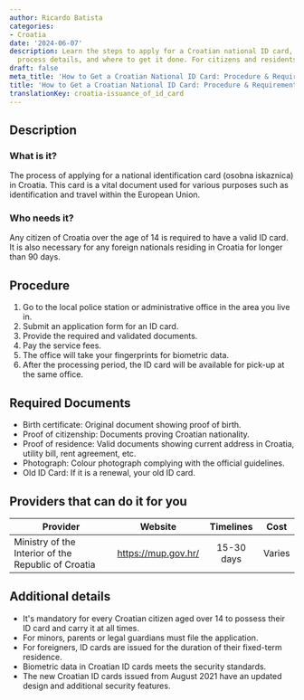 ```yaml
---
author: Ricardo Batista
categories:
- Croatia
date: '2024-06-07'
description: Learn the steps to apply for a Croatian national ID card, required documents,
  process details, and where to get it done. For citizens and residents in Croatia.
draft: false
meta_title: 'How to Get a Croatian National ID Card: Procedure & Requirements'
title: 'How to Get a Croatian National ID Card: Procedure & Requirements'
translationKey: croatia-issuance_of_id_card
---
```



## Description
### What is it?
The process of applying for a national identification card (osobna iskaznica) in Croatia. This card is a vital document used for various purposes such as identification and travel within the European Union.

### Who needs it?
Any citizen of Croatia over the age of 14 is required to have a valid ID card. It is also necessary for any foreign nationals residing in Croatia for longer than 90 days.

## Procedure
1. Go to the local police station or administrative office in the area you live in.
2. Submit an application form for an ID card.
3. Provide the required and validated documents.
4. Pay the service fees.
5. The office will take your fingerprints for biometric data.
6. After the processing period, the ID card will be available for pick-up at the same office.

## Required Documents
- Birth certificate: Original document showing proof of birth.
- Proof of citizenship: Documents proving Croatian nationality.
- Proof of residence: Valid documents showing current address in Croatia, utility bill, rent agreement, etc.
- Photograph: Colour photograph complying with the official guidelines.
- Old ID Card: If it is a renewal, your old ID card.

## Providers that can do it for you

| Provider        |     Website     |     Timelines    |       Cost      |
| --------------- | --------------- |  :-------------: | :-------------: |
| Ministry of the Interior of the Republic of Croatia      |  https://mup.gov.hr/       |      15-30 days     |        Varies       |

## Additional details
- It's mandatory for every Croatian citizen aged over 14 to possess their ID card and carry it at all times.
- For minors, parents or legal guardians must file the application. 
- For foreigners, ID cards are issued for the duration of their fixed-term residence. 
- Biometric data in Croatian ID cards meets the security standards.
- The new Croatian ID cards issued from August 2021 have an updated design and additional security features.